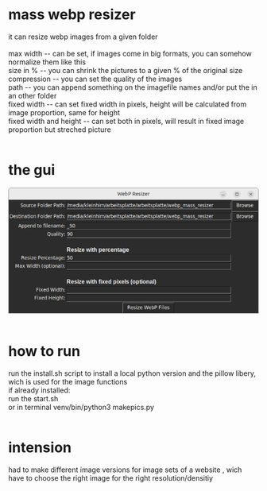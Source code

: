 # mass webp resizer
it can resize webp images from a given folder<br><br>
max width -- can be set, if images come in big formats, you can somehow normalize them like this<br>
size in % -- you can shrink the pictures to a given % of the original size<br>
compression -- you can set the quality of the images<br>
path -- you can append something on the imagefile names and/or put the in an other folder<br>
fixed width -- can set fixed width in pixels, height will be calculated from image proportion, same for height<br>
fixed width and height -- can set both in pixels, will result in fixed image proportion but streched picture<br>
<br>

# the gui<br>
<img src="https://raw.githubusercontent.com/mimikri/webp_mass_resizer/main/gui.webp"><br>
<br>

# how to run<br>
run the install.sh script to install a local python version and the pillow libery, wich is used for the image functions<br>
if already installed:<br>
    run the start.sh <br>
    or in terminal venv/bin/python3 makepics.py<br>
<br>

# intension<br>
had to make different image versions for image sets of a website , wich have to choose the right image for the right resolution/densitiy<br>